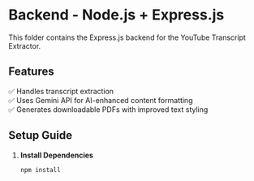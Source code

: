# Backend - Node.js + Express.js

This folder contains the Express.js backend for the YouTube Transcript Extractor.

## Features
✅ Handles transcript extraction  
✅ Uses Gemini API for AI-enhanced content formatting  
✅ Generates downloadable PDFs with improved text styling  

## Setup Guide
1. **Install Dependencies**
   ```bash
   npm install
